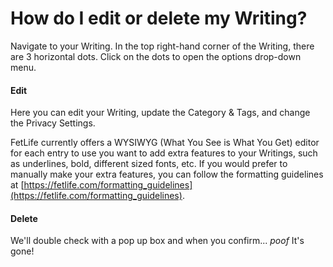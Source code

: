 # How do I edit or delete my Writing?

Navigate to your Writing. In the top right-hand corner of the Writing, there are 3 horizontal dots. Click on the dots to open the options drop-down menu.

#### Edit 
Here you can edit your Writing, update the Category & Tags, and change the Privacy Settings.

FetLife currently offers a WYSIWYG (What You See is What You Get) editor for each entry to use you want to add extra features to your Writings, such as underlines, bold, different sized fonts, etc.  If you would prefer to manually make your extra features, you can follow the formatting guidelines at [https://fetlife.com/formatting_guidelines](https://fetlife.com/formatting_guidelines).

#### Delete 
We'll double check with a pop up box and when you confirm... *poof* It's gone!

